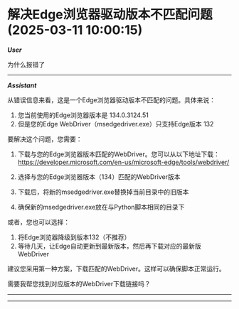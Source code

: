 <!-- Generated by SpecStory -->

# 解决Edge浏览器驱动版本不匹配问题 (2025-03-11 10:00:15)

_**User**_

为什么报错了

---

_**Assistant**_

从错误信息来看，这是一个Edge浏览器驱动版本不匹配的问题。具体来说：

1. 您当前使用的Edge浏览器版本是 134.0.3124.51
2. 但是您的Edge WebDriver（msedgedriver.exe）只支持Edge版本 132

要解决这个问题，您需要：

1. 下载与您的Edge浏览器版本匹配的WebDriver。您可以从以下地址下载：
   https://developer.microsoft.com/en-us/microsoft-edge/tools/webdriver/

2. 选择与您的Edge浏览器版本（134）匹配的WebDriver版本

3. 下载后，将新的msedgedriver.exe替换掉当前目录中的旧版本

4. 确保新的msedgedriver.exe放在与Python脚本相同的目录下

或者，您也可以选择：

1. 将Edge浏览器降级到版本132（不推荐）
2. 等待几天，让Edge自动更新到最新版本，然后再下载对应的最新版WebDriver

建议您采用第一种方案，下载匹配的WebDriver。这样可以确保脚本正常运行。

需要我帮您找到对应版本的WebDriver下载链接吗？

---



---

